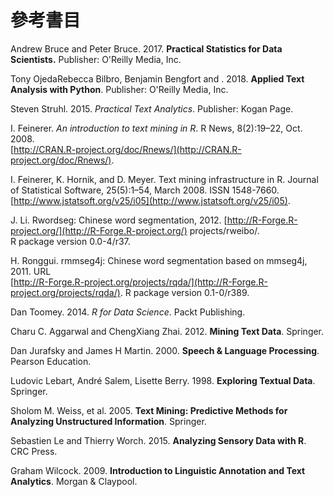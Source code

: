 # 參考書目



Andrew Bruce and Peter Bruce. 2017. **Practical Statistics for Data Scientists.** Publisher: O'Reilly Media, Inc.

Tony OjedaRebecca Bilbro, Benjamin Bengfort and . 2018. **Applied Text Analysis with Python**. Publisher: O'Reilly Media, Inc.

Steven Struhl. 2015. _Practical Text Analytics_. Publisher: Kogan Page.

I. Feinerer. _An introduction to text mining in R_. R News, 8\(2\):19–22, Oct. 2008.  
[http://CRAN.R-project.org/doc/Rnews/](http://CRAN.R-project.org/doc/Rnews/).

I. Feinerer, K. Hornik, and D. Meyer. Text mining infrastructure in R. Journal of Statistical Software, 25\(5\):1–54, March 2008. ISSN 1548-7660. [http://www.jstatsoft.org/v25/i05](http://www.jstatsoft.org/v25/i05).

J. Li. Rwordseg: Chinese word segmentation, 2012. [http://R-Forge.R-project.org/](http://R-Forge.R-project.org/) projects/rweibo/.  
R package version 0.0-4/r37.

H. Ronggui. rmmseg4j: Chinese word segmentation based on mmseg4j, 2011. URL  
[http://R-Forge.R-project.org/projects/rqda/](http://R-Forge.R-project.org/projects/rqda/). R package version 0.1-0/r389.

Dan Toomey. 2014. _R for Data Science_. Packt Publishing.

Charu C. Aggarwal and ChengXiang Zhai. 2012. **Mining Text Data**. Springer.

Dan Jurafsky and James H Martin. 2000. **Speech & Language Processing**. Pearson Education.

Ludovic Lebart, André Salem, Lisette Berry. 1998. **Exploring Textual Data**. Springer.

Sholom M. Weiss, et al. 2005. **Text Mining: Predictive Methods for Analyzing Unstructured Information**. Springer.

Sebastien Le and Thierry Worch. 2015. **Analyzing Sensory Data with R**. CRC Press.

Graham Wilcock. 2009. **Introduction to Linguistic Annotation and Text Analytics**. Morgan & Claypool.

